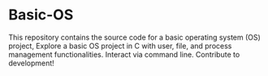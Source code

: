 # Basic-OS
This repository contains the source code for a basic operating system (OS) project, Explore a basic OS project in C with user, file, and process management functionalities. Interact via command line. Contribute to development!
